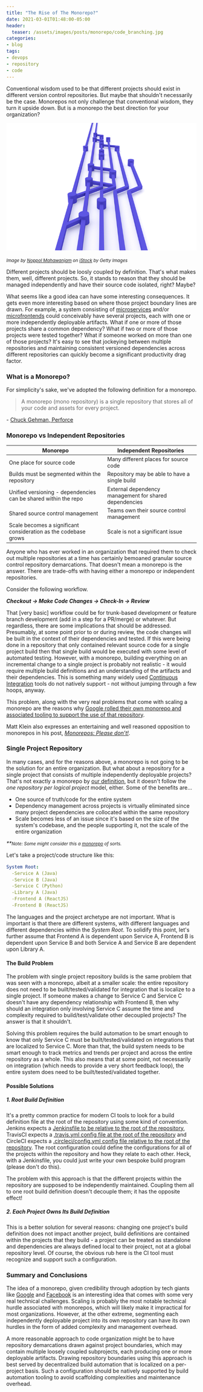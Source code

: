 ```yaml
---
title: "The Rise of The Monorepo?"
date: 2021-03-01T01:48:00-05:00
header:
  teaser: /assets/images/posts/monorepo/code_branching.jpg
categories:
- blog 
tags:
- devops
- repository
- code
---
```


Conventional wisdom used to be that different projects should exist in different version control repositories.
But maybe that shouldn't necessarily be the case. Monorepos not only challenge that conventional wisdom,
they turn it upside down. But is a monorepo the best direction for your organization?

![Code Repository](/assets/images/posts/monorepo/code_branching.jpg)

_<small>Image by [Noppol Mahawanjam](https://www.istockphoto.com/portfolio/dekzer007?mediatype=photography) on [iStock](https://www.istockphoto.com) by Getty Images</small>_

Different projects should be loosly coupled by definition. That's what makes them, well, different projects.
So, it stands to reason that they should be managed independently and have their source code isolated, right? Maybe?

What seems like a good idea can have some interesting consequences. It gets even more interesting based on where those
project boundary lines are drawn. For example, a system consisting of [microservices](https://microservices.io/) 
and/or [microfrontends](https://micro-frontends.org/) could conceivably have several projects, each with one or more 
independently deployable artifacts. What if one or more of those projects share a common dependency? What if two or 
more of those projects were tested together? What if someone worked on more than one of those projects? It's easy 
to see that jockeying between multiple repositories and maintaining consistent versioned dependencies across different 
repositories can quickly become a significant productivity drag factor.

### What is a Monorepo?

For simplicity's sake, we've adopted the following definition for a monorepo.

> A monorepo (mono repository) is a single repository that stores all of your code and assets for every project.

\- [Chuck Gehman, Perforce](https://www.perforce.com/blog/vcs/what-monorepo)

### Monorepo vs Independent Repositories

| Monorepo                                                            | Independent Repositories                               |
|---------------------------------------------------------------------|--------------------------------------------------------|
| One place for source code                                           | Many different places for source code                  |
| Builds must be segmented within the repository                      | Repository may be able to have a single build          |
| Unified versioning - dependencies can be shared within the repo     | External dependency management for shared dependencies |
| Shared source control management                                    | Teams own their source control management              |
| Scale becomes a significant consideration as the codebase grows     | Scale is not a significant issue                       |

Anyone who has ever worked in an organization that required them to check out multiple repositories at a time has
certainly bemoaned granular source control repository demarcations. That doesn't mean a monorepo is the answer. 
There are trade-offs with having either a monorepo or independent repositories.

Consider the following workflow.

_**Checkout -> Make Code Changes -> Check-In -> Review**_

That \[very basic] workflow could be for trunk-based development or feature branch development (add in a step for a PR/merge) or whatever. 
But regardless, there are some implications that should be addressed. Presumably, at some point prior to or during review, 
the code changes will be built in the context of their dependencies and tested. If this were being done in a repository 
that only contained relevant source code for a single project build then that single build would be executed with some level of 
automated testing. However, with a monorepo, building everything on an incremental change to a single project is probably 
not realistic - it would require multiple build definitions and an understanding of the artifacts and their dependencies. 
This is something many widely used [Continuous Integration](https://www.thoughtworks.com/continuous-integration) tools do 
not natively support - not without jumping through a few hoops, anyway.

This problem, along with the very real problems that come with scaling a monorepo are the reasons why [Google rolled
their own monorepo and associated tooling to support the use of that repository](https://research.google/pubs/pub45424/).

Matt Klein also expresses an entertaining and well reasoned opposition to monorepos in his post, [_Monorepos: Please don’t!_](https://medium.com/@mattklein123/monorepos-please-dont-e9a279be011b).

### Single Project Repository

In many cases, and for the reasons above, a monorepo is not going to be the solution for an entire organization. But what 
about a repository for a single project that consists of multiple independently deployable projects? That's not exactly 
a monorepo by [our definition](##what-is-a-monorepo), but it doesn't follow the _one repository per logical project_ model, either. 
Some of the benefits are... 

* One source of truth/code for the entire system
* Dependency management across projects is virtually eliminated since many project dependencies are 
collocated within the same repository
* Scale becomes less of an issue since it's based on the size of the system's codebase, and the people supporting it, not the scale of the entire organization

_\**<small>Note: Some might consider this a [monorepo](https://www.atlassian.com/git/tutorials/monorepos) of sorts.</small>_

Let's take a project/code structure like this:

```yaml
System Root:
  -Service A (Java)
  -Service B (Java)
  -Service C (Python)
  -Library A (Java)
  -Frontend A (ReactJS)
  -Frontend B (ReactJS)
```

The languages and the project archetype are not important. What is important is that there are different systems,
with different languages and different dependencies within the _System Root_. To solidify this point, let's further assume that Frontend A
is dependent upon Service A, Frontend B is dependent upon Service B and both Service A and Service B are dependent upon
Library A.

#### The Build Problem

The problem with single project repository builds is the same problem that was seen with a monorepo, albeit at a smaller scale: the entire repository
does not need to be built/tested/validated for integration that is localize to a single project. If someone makes a change to
Service C and Service C doesn't have any dependency relationship with Frontend B, then why should an integration only
involving Service C assume the time and complexity required to build/test/validate other decoupled projects? The answer is
that it shouldn't.

Solving this problem requires the build automation to be smart enough to know that only Service C must be built/tested/validated
on integrations that are localized to Service C. More than that, the build system needs to be smart enough to track metrics and
trends per project and across the entire repository as a whole. This also means that at some point, not necessarily on integration
(which needs to provide a very short feedback loop), the entire system does need to be built/tested/validated together.

#### Possible Solutions

##### 1. Root Build Definition

It's a pretty common practice for modern CI tools to look for a build definition file at the root of the repository using
some kind of convention. Jenkins expects a [Jenkinsfile to be relative to the root of the repository](https://www.jenkins.io/doc/book/pipeline/getting-started/#defining-a-pipeline-in-scm), TravisCI expects a [.travis.yml
config file at the root of the repository](https://docs.travis-ci.com/user/tutorial/#to-get-started-with-travis-ci-using-github) and CircleCI expects a [.circleci/config.yml config file relative to the root
of the repository](https://circleci.com/docs/2.0/getting-started/#setting-up-circleci). The root configuration could define the configurations for all of the projects within the repository
and how they relate to each other. Heck, with a Jenkinsfile, you could just write your own bespoke build program (please don't do this). 

The problem with this approach is that the different projects within the repository are supposed to be 
independently maintained. Coupling them all to one root build definition doesn't decouple them; it has the opposite effect!

##### 2. Each Project Owns Its Build Definition

This is a better solution for several reasons: changing one project's build definition does not impact another project,
build definitions are contained within the projects that they build - a project can be treated as standalone and dependencies
are always defined local to their project, not at a global repository level. Of course, the obvious rub here is the CI tool must
recognize and support such a configuration.

### Summary and Conclusions

The idea of a monorepo, given credibility through adoption by tech giants like [Google](https://research.google/pubs/pub45424/) and
[Facebook](https://engineering.fb.com/2014/01/07/core-data/scaling-mercurial-at-facebook/) is an interesting idea that comes
with some very real technical challenges. Scaling is probably the most notable technical hurdle associated with monorepos, which
will likely make it impractical for most organizations. However, at the other extreme, segmenting each independently deployable
project into its own repository can have its own hurdles in the form of added complexity and management overhead.

A more reasonable approach to code organization might be to have repository demarcations drawn against project boundaries,
which may contain multiple loosely coupled subprojects, each producing one or more deployable artifacts. Drawing 
repository boundaries using this approach is best served by decentralized build automation that is localized on a per-project 
basis. Such a configuration should be natively supported by build automation tooling to avoid 
scaffolding complexities and maintenance overhead.
